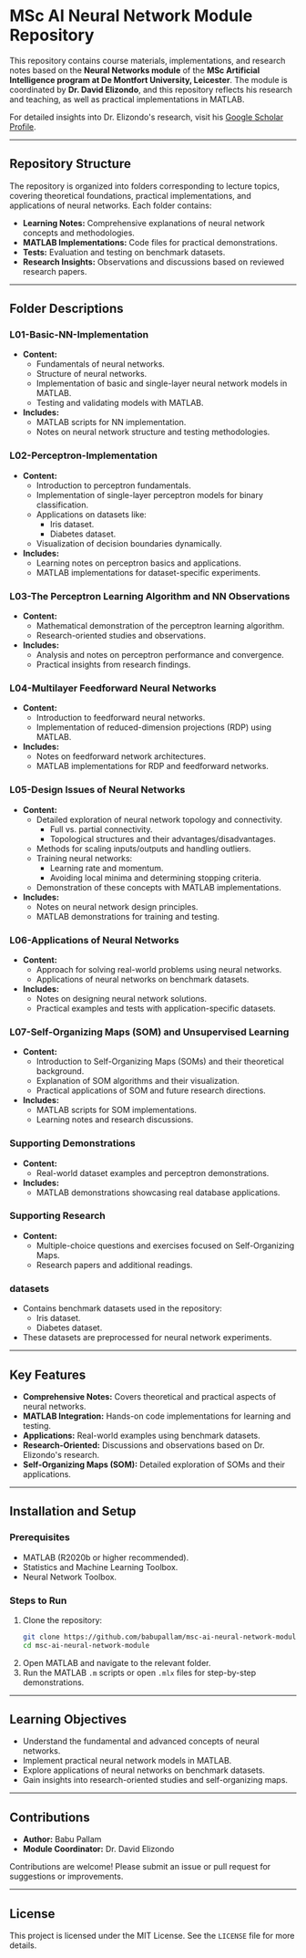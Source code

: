 # MSc AI Neural Network Module Repository

This repository contains course materials, implementations, and research notes based on the **Neural Networks module** of the **MSc Artificial Intelligence program at De Montfort University, Leicester**. The module is coordinated by **Dr. David Elizondo**, and this repository reflects his research and teaching, as well as practical implementations in MATLAB.

For detailed insights into Dr. Elizondo's research, visit his [Google Scholar Profile](https://scholar.google.co.in/citations?hl=en&user=8y5ln3QAAAAJ).

---

## Repository Structure

The repository is organized into folders corresponding to lecture topics, covering theoretical foundations, practical implementations, and applications of neural networks. Each folder contains:

- **Learning Notes:** Comprehensive explanations of neural network concepts and methodologies.
- **MATLAB Implementations:** Code files for practical demonstrations.
- **Tests:** Evaluation and testing on benchmark datasets.
- **Research Insights:** Observations and discussions based on reviewed research papers.

---

## Folder Descriptions

### **L01-Basic-NN-Implementation**
   - **Content:**
     - Fundamentals of neural networks.
     - Structure of neural networks.
     - Implementation of basic and single-layer neural network models in MATLAB.
     - Testing and validating models with MATLAB.
   - **Includes:**
     - MATLAB scripts for NN implementation.
     - Notes on neural network structure and testing methodologies.

### **L02-Perceptron-Implementation**
   - **Content:**
     - Introduction to perceptron fundamentals.
     - Implementation of single-layer perceptron models for binary classification.
     - Applications on datasets like:
       - Iris dataset.
       - Diabetes dataset.
     - Visualization of decision boundaries dynamically.
   - **Includes:**
     - Learning notes on perceptron basics and applications.
     - MATLAB implementations for dataset-specific experiments.

### **L03-The Perceptron Learning Algorithm and NN Observations**
   - **Content:**
     - Mathematical demonstration of the perceptron learning algorithm.
     - Research-oriented studies and observations.
   - **Includes:**
     - Analysis and notes on perceptron performance and convergence.
     - Practical insights from research findings.

### **L04-Multilayer Feedforward Neural Networks**
   - **Content:**
     - Introduction to feedforward neural networks.
     - Implementation of reduced-dimension projections (RDP) using MATLAB.
   - **Includes:**
     - Notes on feedforward network architectures.
     - MATLAB implementations for RDP and feedforward networks.

### **L05-Design Issues of Neural Networks**
   - **Content:**
     - Detailed exploration of neural network topology and connectivity.
       - Full vs. partial connectivity.
       - Topological structures and their advantages/disadvantages.
     - Methods for scaling inputs/outputs and handling outliers.
     - Training neural networks:
       - Learning rate and momentum.
       - Avoiding local minima and determining stopping criteria.
     - Demonstration of these concepts with MATLAB implementations.
   - **Includes:**
     - Notes on neural network design principles.
     - MATLAB demonstrations for training and testing.

### **L06-Applications of Neural Networks**
   - **Content:**
     - Approach for solving real-world problems using neural networks.
     - Applications of neural networks on benchmark datasets.
   - **Includes:**
     - Notes on designing neural network solutions.
     - Practical examples and tests with application-specific datasets.

### **L07-Self-Organizing Maps (SOM) and Unsupervised Learning**
   - **Content:**
     - Introduction to Self-Organizing Maps (SOMs) and their theoretical background.
     - Explanation of SOM algorithms and their visualization.
     - Practical applications of SOM and future research directions.
   - **Includes:**
     - MATLAB scripts for SOM implementations.
     - Learning notes and research discussions.

### **Supporting Demonstrations**
   - **Content:**
     - Real-world dataset examples and perceptron demonstrations.
   - **Includes:**
     - MATLAB demonstrations showcasing real database applications.

### **Supporting Research**
   - **Content:**
     - Multiple-choice questions and exercises focused on Self-Organizing Maps.
     - Research papers and additional readings.

### **datasets**
   - Contains benchmark datasets used in the repository:
     - Iris dataset.
     - Diabetes dataset.
   - These datasets are preprocessed for neural network experiments.

---

## Key Features

- **Comprehensive Notes:** Covers theoretical and practical aspects of neural networks.
- **MATLAB Integration:** Hands-on code implementations for learning and testing.
- **Applications:** Real-world examples using benchmark datasets.
- **Research-Oriented:** Discussions and observations based on Dr. Elizondo's research.
- **Self-Organizing Maps (SOM):** Detailed exploration of SOMs and their applications.

---

## Installation and Setup

### Prerequisites

- MATLAB (R2020b or higher recommended).
- Statistics and Machine Learning Toolbox.
- Neural Network Toolbox.

### Steps to Run

1. Clone the repository:
   ```bash
   git clone https://github.com/babupallam/msc-ai-neural-network-module.git
   cd msc-ai-neural-network-module
   ```
2. Open MATLAB and navigate to the relevant folder.
3. Run the MATLAB `.m` scripts or open `.mlx` files for step-by-step demonstrations.

---

## Learning Objectives

- Understand the fundamental and advanced concepts of neural networks.
- Implement practical neural network models in MATLAB.
- Explore applications of neural networks on benchmark datasets.
- Gain insights into research-oriented studies and self-organizing maps.

---

## Contributions

- **Author:** Babu Pallam  
- **Module Coordinator:** Dr. David Elizondo  

Contributions are welcome! Please submit an issue or pull request for suggestions or improvements.

---

## License

This project is licensed under the MIT License. See the `LICENSE` file for more details.
